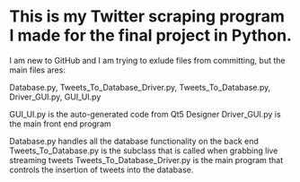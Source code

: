 # This is my Twitter scraping program I made for the final project in Python.

I am new to GitHub and I am trying to exlude files from committing, but the main files ares:

Database.py,
Tweets_To_Database_Driver.py,
Tweets_To_Database.py,
Driver_GUI.py, 
GUI_UI.py

GUI_UI.py is the auto-generated code from Qt5 Designer
Driver_GUI.py is the main front end program

Database.py handles all the database functionality on the back end
Tweets_To_Database.py is the subclass that is called when grabbing live streaming tweets
Tweets_To_Database_Driver.py is the main program that controls the insertion of tweets into the database.
